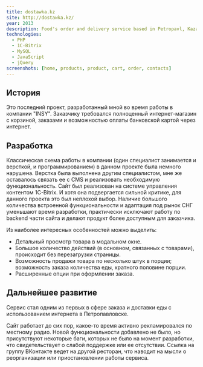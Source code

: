 ```yaml
---
title: dostawka.kz
site: http://dostawka.kz/
year: 2013
description: Food's order and delivery service based in Petropavl, Kazakhstan.
technologies:
  - PHP
  - 1C-Bitrix
  - MySQL
  - JavaScript
  - jQuery
screenshots: [home, products, product, cart, order, contacts]
---
```


## История

Это последний проект, разработанный мной во время работы в компании "INSY". Заказчику требовался полноценный 
интернет-магазин с корзиной, заказами и возможностью оплаты банковской картой через интернет.

## Разработка

Классическая схема работы в компании (один специалист занимается и версткой, и программированием) в данном проекте была 
немного нарушена. Верстка была выполнена другим специалистом, мне же оставалось связать ее с CMS и реализовать 
необходимую функциональность. Сайт был реализован на системе управления контентом 1C-Bitrix. И хотя она подвергается 
сильной критике, для данного проекта это был неплохой выбор. Наличие большого количества встроенной функциональности и 
адаптация под рынок СНГ уменьшают время разработки, практически исключают работу по backend части сайта и делают продукт
более доступным для заказчика. 

Из наиболее интересных особенностей можно выделить:

- Детальный просмотр товара в модальном окне.
- Большое количество действий (в основном, связанных с товарами), происходит без перезагрузки страницы.
- Возможность продажи товара по несколько штук в порции; возможность заказа количества еды, кратного половине порции.
- Расширенные опции при оформлении заказа.

## Дальнейшее развитие

Сервис стал одним из первых в сфере заказа и доставки еды с использованием интернета в Петропавловске.
 
Сайт работает до сих пор, какое-то время активно рекламировался по местному радио. Новой функциональности добавлено не 
было, но присутствуют некоторые баги, которых не было на момент разработки, что свидетельствует о слабой поддержке или 
ее отсутствии. Ссылка на группу ВКонтакте ведет на другой ресторан, что наводит на мысли о реорганизации или 
приостановлении работы сервиса.
